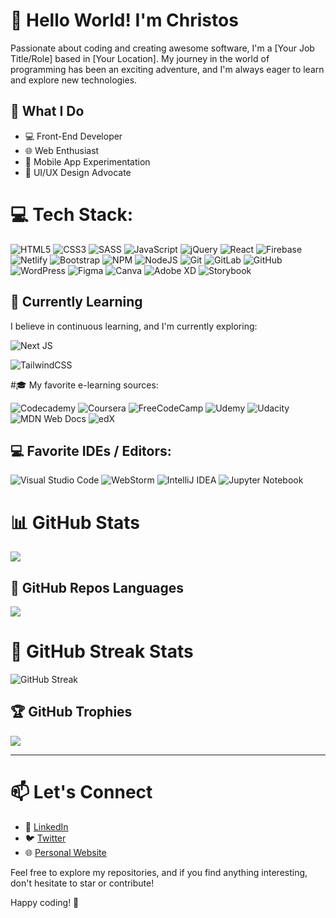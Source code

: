 # 👋 Hello World! I'm Christos

Passionate about coding and creating awesome software, I'm a [Your Job Title/Role] based in [Your Location]. My journey in the world of programming has been an exciting adventure, and I'm always eager to learn and explore new technologies.

## 🚀 What I Do

- 💻 Front-End Developer
- 🌐 Web Enthusiast
- 📱 Mobile App Experimentation
- 🌈 UI/UX Design Advocate

# 💻 Tech Stack:
![HTML5](https://img.shields.io/badge/html5-%23E34F26.svg?style=for-the-badge&logo=html5&logoColor=white) ![CSS3](https://img.shields.io/badge/css3-%231572B6.svg?style=for-the-badge&logo=css3&logoColor=white) ![SASS](https://img.shields.io/badge/SASS-hotpink.svg?style=for-the-badge&logo=SASS&logoColor=white)
 ![JavaScript](https://img.shields.io/badge/javascript-%23323330.svg?style=for-the-badge&logo=javascript&logoColor=%23F7DF1E) ![jQuery](https://img.shields.io/badge/jquery-%230769AD.svg?style=for-the-badge&logo=jquery&logoColor=white) ![React](https://img.shields.io/badge/react-%2320232a.svg?style=for-the-badge&logo=react&logoColor=%2361DAFB) ![Firebase](https://img.shields.io/badge/firebase-%23039BE5.svg?style=for-the-badge&logo=firebase) ![Netlify](https://img.shields.io/badge/netlify-%23000000.svg?style=for-the-badge&logo=netlify&logoColor=#00C7B7) ![Bootstrap](https://img.shields.io/badge/bootstrap-%23563D7C.svg?style=for-the-badge&logo=bootstrap&logoColor=white) ![NPM](https://img.shields.io/badge/NPM-%23000000.svg?style=for-the-badge&logo=npm&logoColor=white) ![NodeJS](https://img.shields.io/badge/node.js-6DA55F?style=for-the-badge&logo=node.js&logoColor=white) ![Git](https://img.shields.io/badge/git-%23F05033.svg?style=for-the-badge&logo=git&logoColor=white) ![GitLab](https://img.shields.io/badge/gitlab-%23181717.svg?style=for-the-badge&logo=gitlab&logoColor=white) ![GitHub](https://img.shields.io/badge/github-%23121011.svg?style=for-the-badge&logo=github&logoColor=white) ![WordPress](https://img.shields.io/badge/WordPress-%23117AC9.svg?style=for-the-badge&logo=WordPress&logoColor=white)
![Figma](https://img.shields.io/badge/figma-%23F24E1E.svg?style=for-the-badge&logo=figma&logoColor=white) ![Canva](https://img.shields.io/badge/Canva-%2300C4CC.svg?style=for-the-badge&logo=Canva&logoColor=white) ![Adobe XD](https://img.shields.io/badge/Adobe%20XD-470137?style=for-the-badge&logo=Adobe%20XD&logoColor=#FF61F6) ![Storybook](https://img.shields.io/badge/-Storybook-FF4785?style=for-the-badge&logo=storybook&logoColor=white)


## 🌱 Currently Learning

I believe in continuous learning, and I'm currently exploring:

![Next JS](https://img.shields.io/badge/Next-black?style=for-the-badge&logo=next.js&logoColor=white)

![TailwindCSS](https://img.shields.io/badge/tailwindcss-%2338B2AC.svg?style=for-the-badge&logo=tailwind-css&logoColor=white)

#🎓 My favorite e-learning sources:

![Codecademy](https://img.shields.io/badge/Codecademy-FFF0E5?style=for-the-badge&logo=codecademy&logoColor=1F243A)
![Coursera](https://img.shields.io/badge/Coursera-%230056D2.svg?style=for-the-badge&logo=Coursera&logoColor=white)
![FreeCodeCamp](https://img.shields.io/badge/Freecodecamp-%23123.svg?&style=for-the-badge&logo=freecodecamp&logoColor=green)
![Udemy](https://img.shields.io/badge/Udemy-A435F0?style=for-the-badge&logo=Udemy&logoColor=white)
![Udacity](https://img.shields.io/badge/Udacity-grey?style=for-the-badge&logo=udacity&logoColor=15B8E6)
![MDN Web Docs](https://img.shields.io/badge/MDN_Web_Docs-black?style=for-the-badge&logo=mdnwebdocs&logoColor=white)
![edX](https://img.shields.io/badge/edX-%2302262B.svg?style=for-the-badge&logo=edX&logoColor=white)

## 💻 Favorite IDEs / Editors:

![Visual Studio Code](https://img.shields.io/badge/Visual%20Studio%20Code-0078d7.svg?style=for-the-badge&logo=visual-studio-code&logoColor=white)
![WebStorm](https://img.shields.io/badge/webstorm-143?style=for-the-badge&logo=webstorm&logoColor=white&color=black)
![IntelliJ IDEA](https://img.shields.io/badge/IntelliJIDEA-000000.svg?style=for-the-badge&logo=intellij-idea&logoColor=white)
![Jupyter Notebook](https://img.shields.io/badge/jupyter-%23FA0F00.svg?style=for-the-badge&logo=jupyter&logoColor=white)

# 📊 GitHub Stats

<!--![GitHub Stats](https://github-readme-stats.vercel.app/api?username=ChrisGk89&show_icons=true&count_private=true&hide=issues,prs&theme=radical)-->
![](https://github-readme-stats.vercel.app/api?username=ChrisGk89&theme=radical&hide_border=false&include_all_commits=true&show_icons=true&count_private=true)<br/>

## 🌟 GitHub Repos Languages

![](https://github-readme-stats.vercel.app/api/top-langs/?username=ChrisGk89&theme=dark&hide_border=false&include_all_commits=true&count_private=true&layout=compact)

# 🌟 GitHub Streak Stats

![GitHub Streak](https://github-readme-streak-stats.herokuapp.com/?user=ChrisGk89&theme=dark)

## 🏆 GitHub Trophies
![](https://github-profile-trophy.vercel.app/?username=ChrisGk89&theme=discord&no-frame=false&no-bg=true&margin-w=4)

---
<!-- [![](https://visitcount.itsvg.in/api?id=ChrisGk89&icon=2&color=2)](https://visitcount.itsvg.in) -->

# 📫 Let's Connect

- 💼 [LinkedIn](https://www.linkedin.com/in/christos-gkalfas/)
- 🐦 [Twitter](https://twitter.com/Chris_Gk89)
- 🌐 [Personal Website](https://www.chrisgkalfas.com)

Feel free to explore my repositories, and if you find anything interesting, don't hesitate to star or contribute!

Happy coding! 🚀

<!---
ChrisGk89/ChrisGk89 is a ✨ special ✨ repository because its `README.md` (this file) appears on your GitHub profile.
You can click the Preview link to take a look at your changes.
--->
